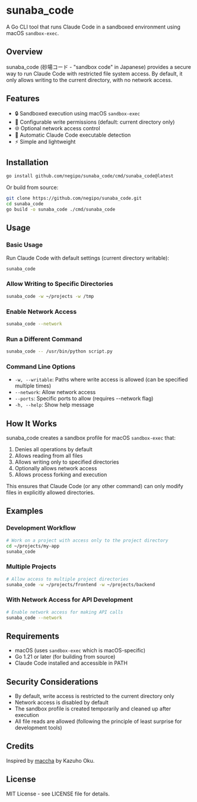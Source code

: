 # sunaba_code

A Go CLI tool that runs Claude Code in a sandboxed environment using macOS `sandbox-exec`.

## Overview

sunaba_code (砂場コード - "sandbox code" in Japanese) provides a secure way to run Claude Code with restricted file system access. By default, it only allows writing to the current directory, with no network access.

## Features

- 🔒 Sandboxed execution using macOS `sandbox-exec`
- 📁 Configurable write permissions (default: current directory only)
- 🌐 Optional network access control
- 🎯 Automatic Claude Code executable detection
- ⚡ Simple and lightweight

## Installation

```bash
go install github.com/negipo/sunaba_code/cmd/sunaba_code@latest
```

Or build from source:

```bash
git clone https://github.com/negipo/sunaba_code.git
cd sunaba_code
go build -o sunaba_code ./cmd/sunaba_code
```

## Usage

### Basic Usage

Run Claude Code with default settings (current directory writable):

```bash
sunaba_code
```

### Allow Writing to Specific Directories

```bash
sunaba_code -w ~/projects -w /tmp
```

### Enable Network Access

```bash
sunaba_code --network
```

### Run a Different Command

```bash
sunaba_code -- /usr/bin/python script.py
```

### Command Line Options

- `-w, --writable`: Paths where write access is allowed (can be specified multiple times)
- `--network`: Allow network access
- `--ports`: Specific ports to allow (requires --network flag)
- `-h, --help`: Show help message

## How It Works

sunaba_code creates a sandbox profile for macOS `sandbox-exec` that:

1. Denies all operations by default
2. Allows reading from all files
3. Allows writing only to specified directories
4. Optionally allows network access
5. Allows process forking and execution

This ensures that Claude Code (or any other command) can only modify files in explicitly allowed directories.

## Examples

### Development Workflow

```bash
# Work on a project with access only to the project directory
cd ~/projects/my-app
sunaba_code
```

### Multiple Projects

```bash
# Allow access to multiple project directories
sunaba_code -w ~/projects/frontend -w ~/projects/backend
```

### With Network Access for API Development

```bash
# Enable network access for making API calls
sunaba_code --network
```

## Requirements

- macOS (uses `sandbox-exec` which is macOS-specific)
- Go 1.21 or later (for building from source)
- Claude Code installed and accessible in PATH

## Security Considerations

- By default, write access is restricted to the current directory only
- Network access is disabled by default
- The sandbox profile is created temporarily and cleaned up after execution
- All file reads are allowed (following the principle of least surprise for development tools)

## Credits

Inspired by [maccha](https://github.com/kazuho/maccha) by Kazuho Oku.

## License

MIT License - see LICENSE file for details.